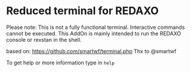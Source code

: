 # Reduced terminal for REDAXO

Please note: This is not a fully functional terminal. Interactive commands cannot be executed. This AddOn is mainly intended to run the REDAXO console or rexstan in the shell. 

based on: https://github.com/smartwf/terminal.php
Thx to @smartwf

To get help or more information type in `help`
